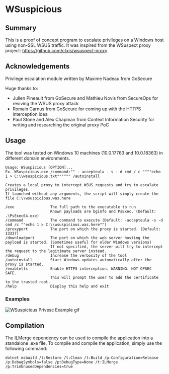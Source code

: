 # WSuspicious

## Summary
This is a proof of concept program to escalate privileges on a Windows host using non-SSL WSUS traffic.
It was inspired from the WSuspect proxy project: https://github.com/ctxis/wsuspect-proxy

## Acknowledgements
Privilege escalation module written by Maxime Nadeau from GoSecure

Huge thanks to:
* Julien Pineault from GoSecure and Mathieu Novis from ‎SecureOps for reviving the WSUS proxy attack
* Romain Carnus from GoSecure for coming up with the HTTPS interception idea
* Paul Stone and Alex Chapman from Context Information Security for writing and researching the original proxy PoC

## Usage
The tool was tested on Windows 10 machines (10.0.17763 and 10.0.18363) in different domain environments.

```
Usage: WSuspicious [OPTION]...
Ex. WSuspicious.exe /command:"" - accepteula - s - d cmd / c """"echo 1 > C:\\wsuspicious.txt"""""" /autoinstall

Creates a local proxy to intercept WSUS requests and try to escalate privileges.
If launched without any arguments, the script will simply create the file C:\\wsuspicious.was.here

/exe                The full path to the executable to run
				    Known payloads are bginfo and PsExec. (Default: .\PsExec64.exe)
/command            The command to execute (Default: -accepteula -s -d cmd /c ""echo 1 > C:\\wsuspicious.was.here"")
/proxyport          The port on which the proxy is started. (Default: 13337)
/downloadport       The port on which the web server hosting the payload is started. (Sometimes useful for older Windows versions)
				    If not specified, the server will try to intercept the request to the legitimate server instead.
/debug              Increase the verbosity of the tool
/autoinstall        Start Windows updates automatically after the proxy is started.
/enabletls          Enable HTTPS interception. WARNING. NOT OPSEC SAFE. 
				    This will prompt the user to add the certificate to the trusted root.
/help               Display this help and exit
```

### Examples
![WSuspicious Privesc Example gif](https://raw.githubusercontent.com/GoSecure/WSuspicious/master/docs/privesc.gif)

## Compilation
The ILMerge dependency can be used to compile the application into a standalone .exe file.
To compile and compile the application, simply use the following command:
```
dotnet msbuild /t:Restore /t:Clean /t:Build /p:Configuration=Release /p:DebugSymbols=false /p:DebugType=None /t:ILMerge /p:TrimUnusedDependencies=true
